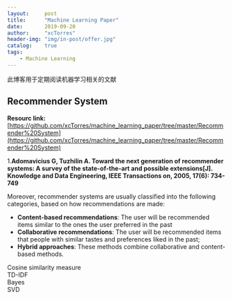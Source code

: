 ```yaml
---
layout:     post
title:      "Machine Learning Paper"
date:       2019-09-20
author:     "xcTorres"
header-img: "img/in-post/offer.jpg"
catalog:    true
tags:
    - Machine Learning
---
```

  
此博客用于定期阅读机器学习相关的文献  
## Recommender System  
**Resourc link:** [https://github.com/xcTorres/machine_learning_paper/tree/master/Recommender%20System](https://github.com/xcTorres/machine_learning_paper/tree/master/Recommender%20System)  

1.**Adomavicius G, Tuzhilin A. Toward the next generation of recommender systems: A survey of the state-of-the-art and possible extensions[J]. Knowledge and Data Engineering, IEEE Transactions on, 2005, 17(6): 734-749**

Moreover, recommender systems are usually classified into the following categories, based on how recommendations are made:  
  * __Content-based recommendations__: The user will be recommended items similar to the ones the user  preferred in the past
  * __Collaborative recommendations__: The user will be recommended items that people with similar tastes and   preferences liked in the past;  
  * __Hybrid approaches__: These methods combine collaborative and content-based methods.

Cosine similarity measure  
TD-IDF  
Bayes  
SVD



